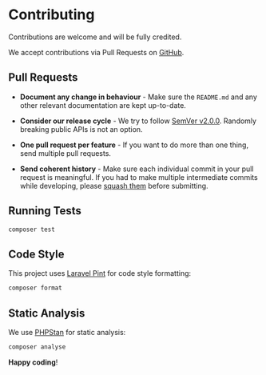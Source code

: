 # Contributing

Contributions are welcome and will be fully credited.

We accept contributions via Pull Requests on [GitHub](https://github.com/indracollective/laravel-maieutic).

## Pull Requests

- **Document any change in behaviour** - Make sure the `README.md` and any other relevant documentation are kept up-to-date.

- **Consider our release cycle** - We try to follow [SemVer v2.0.0](http://semver.org/). Randomly breaking public APIs is not an option.

- **One pull request per feature** - If you want to do more than one thing, send multiple pull requests.

- **Send coherent history** - Make sure each individual commit in your pull request is meaningful. If you had to make multiple intermediate commits while developing, please [squash them](http://www.git-scm.com/book/en/v2/Git-Tools-Rewriting-History#Changing-Multiple-Commit-Messages) before submitting.

## Running Tests

```bash
composer test
```

## Code Style

This project uses [Laravel Pint](https://github.com/laravel/pint) for code style formatting:

```bash
composer format
```

## Static Analysis

We use [PHPStan](https://phpstan.org/) for static analysis:

```bash
composer analyse
```

**Happy coding**!